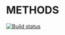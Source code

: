 # METHODS
[![Build status](https://ci.appveyor.com/api/projects/status/54kvmnbf9id94bsd?svg=true)](https://ci.appveyor.com/project/chetakogo/methods)